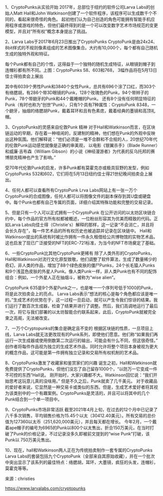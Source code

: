 1、CryptoPunks从实验开始
2017年，总部位于纽约的软件公司Larva Labs的创始人Matt Hall和John Watkinson创建了一个软件程序，该程序可以生成数千个不同的，看起来很奇怪的角色。
起初他们认为自己创造的角色可能拥有智能手机应用程序或游戏的特色，但他们最终得到的是一个可以改变数字艺术市场规范的变更模型，并且对“所有权”概念本身提出了挑战。

2、Larva Labs于2017年6月23日推出了CryptoPunks
CryptoPunk是由24x24、8bit样式的不规则像素组成的艺术图像集合。大约有10,000个，每个都有自己随机生成的独特外观和特征。







每个Punk都有自己的个性，这得益于一个独特的随机生成特征，从眼镜到帽子到连帽衫都有所不同。上图：CryptoPunks 58、603和768， 3幅作品将在5月13日佳士得拍卖会上展出

其中有6039个男性Punk和3840个女性Punk，总共有696个涂了口红，而303个有络腮胡，有286个带3D眼镜的Punk，128个玫瑰色的Punk，94个带辫子的Punk，78个带龅牙的Punk和44个戴睡帽的Punk。
还有8个没有任何明显特征的Punk（有时也称为“创世”Punk），只有1个具有7种属性：CryptoPunk 8348，一个龅牙，抽烟的络腮胡Punk，戴着耳环和且有色素痣，戴着经典的墨镜和高顶礼帽。

3、CryptoPunks的灵感来自伦敦Punk 精神
对于Hall和Watkinson而言，在区块链运动的早期，存在着一种喧闹的，反建制的精神，他们想在Punk的外观中反映出这种氛围。他们解释说：“他们必须是一堆不合群和不合规的人，20世纪70年代的伦敦Punk运动感觉就像是正确的审美观， 以电影《银翼杀手》（Blade Runner）和威廉·吉布森（William Gibson）的小说《神经漫游者》为代表的反乌托邦的赛博朋克精神也产生了影响。”








受70年代伦敦Punk的启发，许多Punk都有莫霍克亦或极具狂野的发型，例如CryptoPunks 532和602，它们将在5月13日纽约佳士得21世纪晚间拍卖会上展出。

4、任何人都可以查看所有CryptoPunk
Lrva Labs网站上有一张一万个CryptoPunk的合成图像，任何人都可以将图像文件的副本保存到其U盘或硬盘中。每个Punk也都有自己专属的页面，详细介绍其特殊功能和完整的交易记录。

5、但是只有一个人可以正式拥有一个CryptoPunk
在公开访问的以太坊区块链合约中，每个作品的官方所有权都被概述，一位粉丝形容其为优美而精致的代码。正如Larva Labs向佳士得（Christie's）解释的那样，这一记录“不会消亡，并且将会长久存在”，每一件艺术品的所有权历史也被追踪并记录在区块链中。
Hall和Watkinson提出的系统有时被比作拥有一件永久租借给公共博物馆的实物艺术品，这也启发了现已广泛接受的NFT的ERC-721标准，为当今的NFT市场奠定了基础。

6、一些CryptoPunk比其他CryptoPunk更稀有
除了人类外形的CryptoPunks，Hall和Watkinson对流行文化原型致敬，他们调整了软件算法，生成了数量稀少的奇幻，非人类的作品，增加了88个绿色皮肤的僵尸Punks，24个长毛猿人Punks和9个浅蓝色皮肤的外星人Punk。像人类Punk一样，非人类Punk也有不同的配饰组合：例如，一个外星人正在抽烟斗，被称为“wise alien”。






CryptoPunk 635是9个外星Punk之一，也是唯一一个序列号低于1000的Punk，将是此次拍卖会上的亮点。
Larva Labs表示“想法的核心是每个角色都应该是唯一的。”生成艺术的优势在于，这一过程一旦启动，就可以产生令我们惊讶的结果。我们运行了数百次生成器，检查了结果并进行了调整。然后，我们高调地运行了最后一次，将它与我们部署的以太坊智能合约联系起来，此后，CryptoPunk就被完全束之高阁，无法被改变。

7、一万个Cryptopunks的集合是确定且不变的
根据区块链的性质，一旦项目上线，Larva Labs就无法更改现有的Punk系列，即使他们愿意。他们称“如果我们再运行一次生成器或使用倒数第二次运行的输出，可能会有什么不同，但这很奇怪。”
创作者将每件作品视为独立的生成艺术作品，同时允许将整个项目本身被视为更大的概念作品，这可能是第一件拥有独立记录和交易所有权机制的艺术品。

8、CryptoPunks激发了收藏家和鉴赏家们的兴趣
诞生之初，Hall和Watkinson就免费提供了CryptoPunks，但他们没忘了自己留存1000个，“以防万一它变成一件不可控的东西”Hall说。
刚开始时，大家兴趣都不大。Watkinson回忆说：“我们开始思考这玩意儿真的没啥用。” 但是不久之后，Punk就卖了几千美元。
对于收藏品的爱好者来说，它显然是一种交易卡或类似的东西。但是，生成艺术爱好者将其视为该类别中的一个有趣案例。CryptoPunks是灵活的，并且可以将其中的几个Punk结合到一个单一项目中。

9、CryptoPunks市场非常活跃
截至2021年4月上旬，在过去的12个月中已记录了八千多次销售，平均销售价格为15.45个以太（30412.40美元）。所有交易的总价值为127360以太币（251,620,000美元），并且每天都在增长。
今年2月，一个戴着ape帽子的编号为6965的Punk以800个以太售出，折合150万美元，在当时打破了Punk的价格记录，不过记录没多久即被前文提到的“wise Punk”打破，该Punk以 750万美元售出。

10、现在，hall和Watkinson两人正在为传统拍卖制作一套专属的CryptoPunks
Larva Labs的套装包括九个CryptoPunk（全部来自其原始收藏），并在一个批次中突出显示了该系列的最佳特点：络腮胡，耳环，大墨镜，疯狂的头发，连帽衫，莫霍克等等。

来源：christies

https://www.larvalabs.com/cryptopunks
